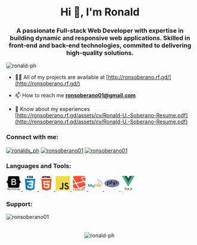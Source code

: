 <h1 align="center">Hi 👋, I'm Ronald</h1>
<h3 align="center">A passionate Full-stack Web Developer with expertise in building dynamic and responsive web applications. Skilled in front-end and back-end technologies, commited to delivering high-quality solutions.</h3>

<p align="left"> <img src="https://komarev.com/ghpvc/?username=ronald-ph&label=Profile%20views&color=0e75b6&style=flat" alt="ronald-ph" /> </p>

- 👨‍💻 All of my projects are available at [http://ronsoberano.rf.gd/](http://ronsoberano.rf.gd/)

- 📫 How to reach me **ronsoberano01@gmail.com**

- 📄 Know about my experiences [http://ronsoberano.rf.gd/assets/cv/Ronald-U.-Soberano-Resume.pdf](http://ronsoberano.rf.gd/assets/cv/Ronald-U.-Soberano-Resume.pdf)

<h3 align="left">Connect with me:</h3>
<p align="left">
<a href="https://twitter.com/ronalds_ph" target="blank"><img align="center" src="https://raw.githubusercontent.com/rahuldkjain/github-profile-readme-generator/master/src/images/icons/Social/twitter.svg" alt="ronalds_ph" height="30" width="40" /></a>
<a href="https://linkedin.com/in/ronsoberano01" target="blank"><img align="center" src="https://raw.githubusercontent.com/rahuldkjain/github-profile-readme-generator/master/src/images/icons/Social/linked-in-alt.svg" alt="ronsoberano01" height="30" width="40" /></a>
<a href="https://fb.com/ronsoberano01" target="blank"><img align="center" src="https://raw.githubusercontent.com/rahuldkjain/github-profile-readme-generator/master/src/images/icons/Social/facebook.svg" alt="ronsoberano01" height="30" width="40" /></a>
</p>

<h3 align="left">Languages and Tools:</h3>
<p align="left"> <a href="https://getbootstrap.com" target="_blank" rel="noreferrer"> <img src="https://raw.githubusercontent.com/devicons/devicon/master/icons/bootstrap/bootstrap-plain-wordmark.svg" alt="bootstrap" width="40" height="40"/> </a> <a href="https://www.w3schools.com/css/" target="_blank" rel="noreferrer"> <img src="https://raw.githubusercontent.com/devicons/devicon/master/icons/css3/css3-original-wordmark.svg" alt="css3" width="40" height="40"/> </a> <a href="https://www.w3.org/html/" target="_blank" rel="noreferrer"> <img src="https://raw.githubusercontent.com/devicons/devicon/master/icons/html5/html5-original-wordmark.svg" alt="html5" width="40" height="40"/> </a> <a href="https://developer.mozilla.org/en-US/docs/Web/JavaScript" target="_blank" rel="noreferrer"> <img src="https://raw.githubusercontent.com/devicons/devicon/master/icons/javascript/javascript-original.svg" alt="javascript" width="40" height="40"/> </a> <a href="https://laravel.com/" target="_blank" rel="noreferrer"> <img src="https://raw.githubusercontent.com/devicons/devicon/master/icons/laravel/laravel-plain-wordmark.svg" alt="laravel" width="40" height="40"/> </a> <a href="https://www.mysql.com/" target="_blank" rel="noreferrer"> <img src="https://raw.githubusercontent.com/devicons/devicon/master/icons/mysql/mysql-original-wordmark.svg" alt="mysql" width="40" height="40"/> </a> <a href="https://www.php.net" target="_blank" rel="noreferrer"> <img src="https://raw.githubusercontent.com/devicons/devicon/master/icons/php/php-original.svg" alt="php" width="40" height="40"/> </a> <a href="https://vuejs.org/" target="_blank" rel="noreferrer"> <img src="https://raw.githubusercontent.com/devicons/devicon/master/icons/vuejs/vuejs-original-wordmark.svg" alt="vuejs" width="40" height="40"/> </a> </p>

<h3 align="left">Support:</h3>
<p><a href="https://www.buymeacoffee.com/ronsoberano01 "> <img align="left" src="https://cdn.buymeacoffee.com/buttons/v2/default-yellow.png" height="50" width="210" alt="ronsoberano01 " /></a></p><br><br>

<p><img align="center" src="https://github-readme-stats.vercel.app/api/top-langs?username=ronald-ph&show_icons=true&locale=en&layout=compact" alt="ronald-ph" /></p>
